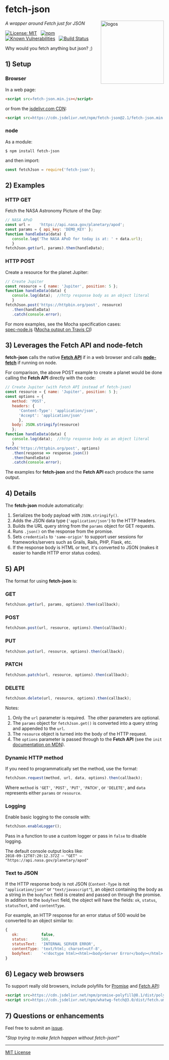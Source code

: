 # fetch-json
<img src=https://raw.githubusercontent.com/center-key/fetch-json/master/logos.png
   align=right width=200 alt=logos>

_A wrapper around Fetch just for JSON_

[![License: MIT](https://img.shields.io/badge/License-MIT-blue.svg)](https://github.com/center-key/fetch-json/blob/master/LICENSE.txt)
&nbsp;
[![npm](https://img.shields.io/npm/v/fetch-json.svg)](https://www.npmjs.com/package/fetch-json)
&nbsp;
[![Known Vulnerabilities](https://snyk.io/test/github/center-key/fetch-json/badge.svg)](https://snyk.io/test/github/center-key/fetch-json)
&nbsp;
[![Build Status](https://travis-ci.org/center-key/fetch-json.svg)](https://travis-ci.org/center-key/fetch-json)

Why would you fetch anything but json? ;)

## 1) Setup
### Browser
In a web page:
```html
<script src=fetch-json.min.js></script>
```
or from the [jsdelivr.com CDN](https://www.jsdelivr.com/package/npm/fetch-json):
```html
<script src=https://cdn.jsdelivr.net/npm/fetch-json@2.1/fetch-json.min.js></script>
```
### node
As a module:
```shell
$ npm install fetch-json
```
and then import:
```javascript
const fetchJson = require('fetch-json');
```

## 2) Examples
### HTTP GET
Fetch the NASA Astronomy Picture of the Day:
```javascript
// NASA APoD
const url =    'https://api.nasa.gov/planetary/apod';
const params = { api_key: 'DEMO_KEY' };
function handleData(data) {
   console.log('The NASA APoD for today is at: ' + data.url);
   }
fetchJson.get(url, params).then(handleData);
```
### HTTP POST
Create a resource for the planet Jupiter:
```javascript
// Create Jupiter
const resource = { name: 'Jupiter', position: 5 };
function handleData(data) {
   console.log(data);  //http response body as an object literal
   }
fetchJson.post('https://httpbin.org/post', resource)
   .then(handleData)
   .catch(console.error);
```
For more examples, see the Mocha specification cases:<br>
[spec-node.js](spec-node.js) ([Mocha output on Travis CI](https://travis-ci.org/center-key/fetch-json))

## 3) Leverages the Fetch API and node-fetch
**fetch-json** calls the native
**[Fetch API](https://developer.mozilla.org/en-US/docs/Web/API/Fetch_API)**
if in a web browser and calls
**[node-fetch](https://www.npmjs.com/package/node-fetch)**
if running on node.

For comparison, the above POST example to create a planet would be done calling the **Fetch API**
directly with the code:
```javascript
// Create Jupiter (with Fetch API instead of fetch-json)
const resource = { name: 'Jupiter', position: 5 };
const options = {
   method: 'POST',
   headers: {
      'Content-Type': 'application/json',
      'Accept': 'application/json'
      },
   body: JSON.stringify(resource)
   };
function handleData(data) {
   console.log(data);  //http response body as an object literal
   }
fetch('https://httpbin.org/post', options)
   .then(response => response.json())
   .then(handleData)
   .catch(console.error);
```
The examples for **fetch-json** and the **Fetch API** each produce the same output.

## 4) Details
The **fetch-json** module automatically:
1. Serializes the body payload with `JSON.stringify()`.
1. Adds the JSON data type (`'application/json'`) to the HTTP headers.
1. Builds the URL query string from the `params` object for GET requests.
1. Runs `.json()` on the response from the promise.
1. Sets `credentials` to `'same-origin'` to support user sessions for frameworks/servers such as Grails, Rails, PHP, Flask, etc.
1. If the response body is HTML or text, it's converted to JSON (makes it easier to handle HTTP error status codes).

## 5) API
The format for using **fetch-json** is:
### GET
```javascript
fetchJson.get(url, params, options).then(callback);
```
### POST
```javascript
fetchJson.post(url, resource, options).then(callback);
```
### PUT
```javascript
fetchJson.put(url, resource, options).then(callback);
```
### PATCH
```javascript
fetchJson.patch(url, resource, options).then(callback);
```
### DELETE
```javascript
fetchJson.delete(url, resource, options).then(callback);
```
Notes:
1. Only the `url` parameter is required.&nbsp; The other parameters are optional.
1. The `params` object for `fetchJson.get()` is converted into a query string and appended to the `url`.
1. The `resource` object is turned into the body of the HTTP request.
1. The `options` parameter is passed through to the **Fetch API** (see the `init` [documentation on MDN](https://developer.mozilla.org/en-US/docs/Web/API/WindowOrWorkerGlobalScope/fetch#Parameters)).

### Dynamic HTTP method
If you need to programmatically set the method, use the format:
```javascript
fetchJson.request(method, url, data, options).then(callback);
```
Where `method` is `'GET'`, `'POST'`, `'PUT'`, `'PATCH'`, or `'DELETE'`, and `data` represents
either `params` or `resource`.

### Logging
Enable basic logging to the console with:
```javascript
fetchJson.enableLogger();
```
Pass in a function to use a custom logger or pass in `false` to disable logging.

The default console output looks like:<br>
`2018-09-12T07:20:12.372Z – "GET" – "https://api.nasa.gov/planetary/apod"`

### Text to JSON
If the HTTP response body is not JSON (`Content-Type` is not `"application/json"` or `"text/javascript"`), an object containing the body as a string in the `bodyText` field is created and passed on through the promise.&nbsp; In addition to the `bodyText` field, the object
will have the fields: `ok`, `status`, `statusText`, and `contentType`.

For example, an HTTP response for an error status of 500 would be converted to an object
similar to:
```javascript
{
   ok:          false,
   status:      500,
   statusText:  'INTERNAL SERVER ERROR',
   contentType: 'text/html; charset=utf-8',
   bodyText:    '<!doctype html><html><body>Server Error</body></html>'
}
```

## 6) Legacy web browsers
To support really old browsers, include polyfills for
[Promise](https://github.com/taylorhakes/promise-polyfill/) and
[Fetch API](https://github.com/github/fetch):
```html
<script src=https://cdn.jsdelivr.net/npm/promise-polyfill@8.1/dist/polyfill.min.js></script>
<script src=https://cdn.jsdelivr.net/npm/whatwg-fetch@3.0/dist/fetch.umd.min.js></script>
```

## 7) Questions or enhancements
Feel free to submit an [issue](https://github.com/center-key/fetch-json/issues).

_"Stop trying to make fetch happen without fetch-json!"_

---
[MIT License](LICENSE.txt)
